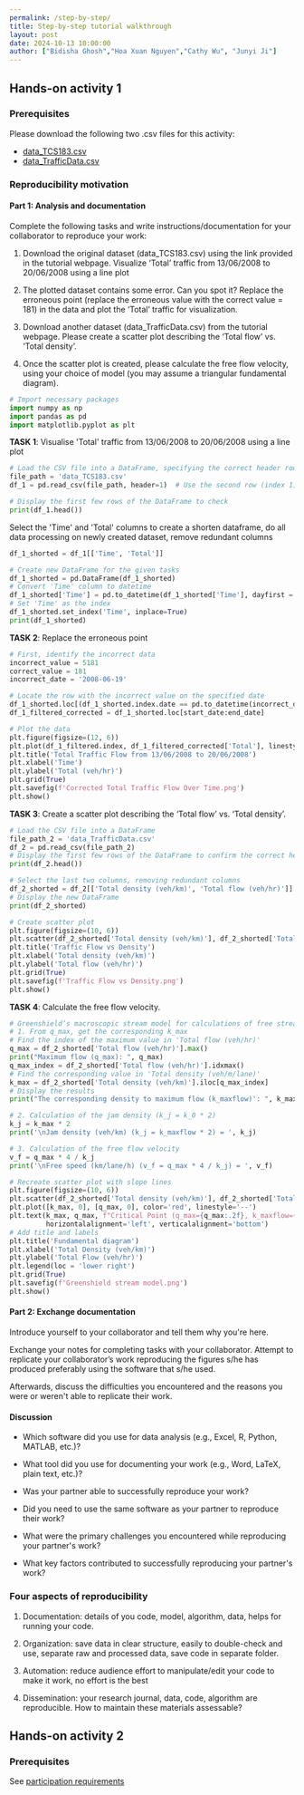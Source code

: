 ```yaml
---
permalink: /step-by-step/
title: Step-by-step tutorial walkthrough
layout: post
date: 2024-10-13 10:00:00
author: ["Bidisha Ghosh","Hoa Xuan Nguyen","Cathy Wu", "Junyi Ji"]
---
```


## Hands-on activity 1

### Prerequisites
Please download the following two .csv files for this activity:
- [data_TCS183.csv](https://www.rerite.org/itsc24-rr-tutorial/session_files/session1/data_TCS183.csv)
- [data_TrafficData.csv](https://www.rerite.org/itsc24-rr-tutorial/session_files/session1/data_TrafficData.csv)

### Reproducibility motivation

#### Part 1: Analysis and documentation

Complete the following tasks and write instructions/documentation for your collaborator to reproduce your work:

1. Download the original dataset (data_TCS183.csv) using the link provided in the tutorial webpage. Visualize ‘Total’ traffic from 13/06/2008 to 20/06/2008 using a line plot

2. The plotted dataset contains some error. Can you spot it?​ Replace the erroneous point (replace the erroneous value with the correct value = 181) in the data and plot the ‘Total’ traffic for visualization.​

3. Download another dataset (data_TrafficData.csv) from the tutorial webpage. Please create a scatter plot describing the ‘Total flow’ vs. ‘Total density’. ​

4. Once the scatter plot is created, please calculate the free flow velocity, using your choice of model (you may assume a triangular fundamental diagram).

```python
# Import necessary packages
import numpy as np
import pandas as pd
import matplotlib.pyplot as plt
```

**TASK 1**: Visualise 'Total' traffic from 13/06/2008 to 20/06/2008 using a line plot

```python
# Load the CSV file into a DataFrame, specifying the correct header row
file_path = 'data_TCS183.csv'  
df_1 = pd.read_csv(file_path, header=1)  # Use the second row (index 1) as header

# Display the first few rows of the DataFrame to check
print(df_1.head())
```

Select the 'Time' and 'Total' columns to create a shorten dataframe, do all data processing on newly created dataset, remove redundant columns

```python
df_1_shorted = df_1[['Time', 'Total']]

# Create new DataFrame for the given tasks
df_1_shorted = pd.DataFrame(df_1_shorted)
# Convert 'Time' column to datetime
df_1_shorted['Time'] = pd.to_datetime(df_1_shorted['Time'], dayfirst = True)
# Set 'Time' as the index
df_1_shorted.set_index('Time', inplace=True)
print(df_1_shorted)
```

**TASK 2**: Replace the erroneous point 
```python
# First, identify the incorrect data
incorrect_value = 5181
correct_value = 181
incorrect_date = '2008-06-19'

# Locate the row with the incorrect value on the specified date
df_1_shorted.loc[(df_1_shorted.index.date == pd.to_datetime(incorrect_date).date()) & (df_1_shorted['Total'] == incorrect_value), 'Total'] = correct_value
df_1_filtered_corrected = df_1_shorted.loc[start_date:end_date]
```

```python
# Plot the data
plt.figure(figsize=(12, 6))
plt.plot(df_1_filtered.index, df_1_filtered_corrected['Total'], linestyle='-')
plt.title('Total Traffic Flow from 13/06/2008 to 20/06/2008')
plt.xlabel('Time')
plt.ylabel('Total (veh/hr)')
plt.grid(True)
plt.savefig(f'Corrected Total Traffic Flow Over Time.png')
plt.show()
```

**TASK 3**: Create a scatter plot describing the ‘Total flow’ vs. ‘Total density’.

```python
# Load the CSV file into a DataFrame
file_path_2 = 'data_TrafficData.csv' 
df_2 = pd.read_csv(file_path_2) 
# Display the first few rows of the DataFrame to confirm the correct header is used
print(df_2.head())
```

```python
# Select the last two columns, removing redundant columns
df_2_shorted = df_2[['Total density (veh/km)', 'Total flow (veh/hr)']]
# Display the new DataFrame
print(df_2_shorted)
```

```python
# Create scatter plot
plt.figure(figsize=(10, 6))
plt.scatter(df_2_shorted['Total density (veh/km)'], df_2_shorted['Total flow (veh/hr)'], linestyle='-')
plt.title('Traffic Flow vs Density')
plt.xlabel('Total density (veh/km)')
plt.ylabel('Total flow (veh/hr)')
plt.grid(True)
plt.savefig(f'Traffic Flow vs Density.png')
plt.show()
```

**TASK 4**: Calculate the free flow velocity.
```python
# Greenshield’s macroscopic stream model for calculations of free stream velocity ($v_f$) and density jam ($k_j$)
# 1. From q_max, get the corresponding k_max
# Find the index of the maximum value in 'Total flow (veh/hr)'
q_max = df_2_shorted['Total flow (veh/hr)'].max()
print("Maximum flow (q_max): ", q_max)
q_max_index = df_2_shorted['Total flow (veh/hr)'].idxmax()
# Find the corresponding value in 'Total density (veh/m/lane)'
k_max = df_2_shorted['Total density (veh/km)'].iloc[q_max_index]
# Display the results
print("The corresponding density to maximum flow (k_maxflow)': ", k_max)

# 2. Calculation of the jam density (k_j = k_0 * 2) 
k_j = k_max * 2
print('\nJam density (veh/km) (k_j = k_maxflow * 2) = ', k_j)

# 3. Calculation of the free flow velocity 
v_f = q_max * 4 / k_j
print('\nFree speed (km/lane/h) (v_f = q_max * 4 / k_j) = ', v_f) 
```


```python
# Recreate scatter plot with slope lines
plt.figure(figsize=(10, 6))
plt.scatter(df_2_shorted['Total density (veh/km)'], df_2_shorted['Total flow (veh/hr)'], alpha=0.7, label='Data')
plt.plot([k_max, 0], [q_max, 0], color='red', linestyle='--')
plt.text(k_max, q_max, f"Critical Point (q_max={q_max:.2f}, k_maxflow={k_max:.2f})",
         horizontalalignment='left', verticalalignment='bottom')
# Add title and labels
plt.title('Fundamental diagram')
plt.xlabel('Total Density (veh/km)')
plt.ylabel('Total Flow (veh/hr)')
plt.legend(loc = 'lower right')
plt.grid(True)
plt.savefig(f'Greenshield stream model.png')
plt.show()
```

#### Part 2: Exchange documentation

Introduce yourself to your collaborator and tell them why you're here.​

Exchange your notes for completing tasks with your collaborator. Attempt to replicate your collaborator’s work reproducing the figures s/he has produced preferably using the software that s/he used.​

Afterwards, discuss the difficulties you encountered and the reasons you were or weren't able to replicate their work.

#### Discussion

- Which software did you use for data analysis (e.g., Excel, R, Python, MATLAB, etc.)?​

- What tool did you use for documenting your work (e.g., Word, LaTeX, plain text, etc.)?​

- Was your partner able to successfully reproduce your work?​

- Did you need to use the same software as your partner to reproduce their work?​

- What were the primary challenges you encountered while reproducing your partner's work?​

- What key factors contributed to successfully reproducing your partner's work?

### Four aspects of reproducibility

1. Documentation: details of you code, model, algorithm, data, helps for running your code.

2. Organization: save data in clear structure, easily to double-check and use, separate raw and processed data, save code in separate folder.

3. Automation: reduce audience effort to manipulate/edit your code to make it work, no effort is the best

4. Dissemination: your research journal, data, code, algorithm are reproducible. How to maintain these materials assessable?

## Hands-on activity 2

### Prerequisites

See [participation requirements](https://www.rerite.org/itsc24-rr-tutorial/requirements/#requirements-section2)